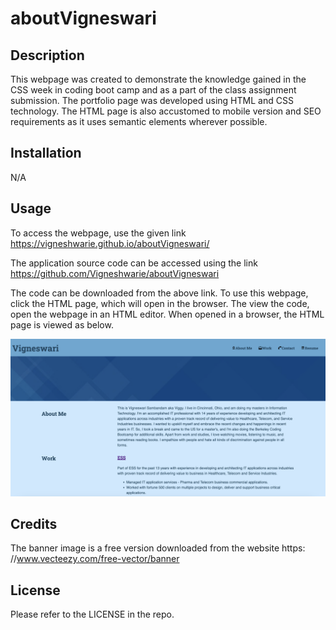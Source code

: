 # aboutVigneswari

## Description

This webpage was created to demonstrate the knowledge gained in the CSS week in coding boot camp and as a part of the class assignment submission. The portfolio page was developed using HTML and CSS technology. The HTML page is also accustomed to mobile version and SEO requirements as it uses semantic elements wherever possible.

## Installation

N/A

## Usage

To access the webpage, use the given link  https://vigneshwarie.github.io/aboutVigneswari/

The application source code can be accessed using the link https://github.com/Vigneshwarie/aboutVigneswari

The code can be downloaded from the above link. To use this webpage, click the HTML page, which will open in the browser. The view the code, open the webpage in an HTML editor. When opened in a browser, the HTML page is viewed as below.

![Alt text](assets/images/Portfolio.png)


## Credits

The banner image is a free version downloaded from the website https: //www.vecteezy.com/free-vector/banner

## License

Please refer to the LICENSE in the repo.
